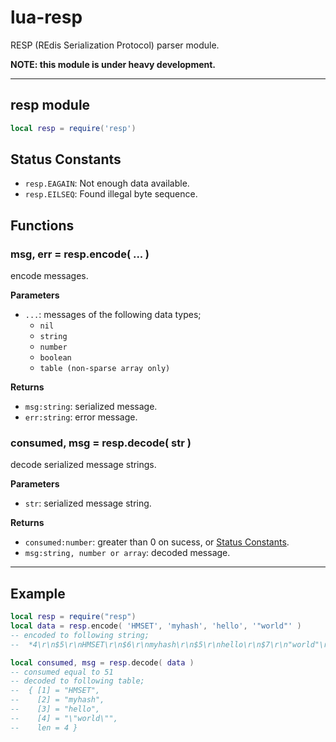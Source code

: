 # lua-resp

RESP (REdis Serialization Protocol) parser module.

**NOTE: this module is under heavy development.**

---

## resp module


```lua
local resp = require('resp')
```


## Status Constants

- `resp.EAGAIN`: Not enough data available.
- `resp.EILSEQ`: Found illegal byte sequence.


## Functions


### msg, err = resp.encode( ... )

encode messages.

**Parameters**

- `...`: messages of the following data types;
    - `nil`
    - `string`
    - `number`
    - `boolean`
    - `table (non-sparse array only)`

**Returns**

- `msg:string`: serialized message.
- `err:string`: error message.


### consumed, msg = resp.decode( str )

decode serialized message strings.

**Parameters**

- `str`: serialized message string.

**Returns**

- `consumed:number`: greater than 0 on sucess, or [Status Constants](#status-constants).
- `msg:string, number or array`: decoded message.


---


## Example

```lua
local resp = require("resp")
local data = resp.encode( 'HMSET', 'myhash', 'hello', '"world"' )
-- encoded to following string;
--  *4\r\n$5\r\nHMSET\r\n$6\r\nmyhash\r\n$5\r\nhello\r\n$7\r\n"world"\r\n

local consumed, msg = resp.decode( data )
-- consumed equal to 51
-- decoded to following table;
--  { [1] = "HMSET",
--    [2] = "myhash",
--    [3] = "hello",
--    [4] = "\"world\"",
--    len = 4 }
```

